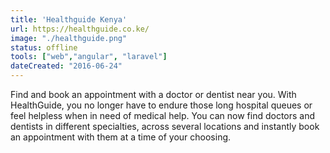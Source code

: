 ```yaml
---
title: 'Healthguide Kenya'
url: https://healthguide.co.ke/
image: "./healthguide.png"
status: offline
tools: ["web","angular", "laravel"]
dateCreated: "2016-06-24"
---
```


Find and book an appointment with a doctor or dentist near you. With HealthGuide, you no longer have to endure those long hospital queues or feel helpless when in need of medical help. You can now find doctors and dentists in different specialties, across several locations and instantly book an appointment with them at a time of your choosing.